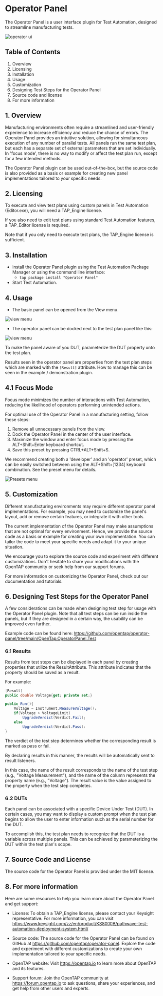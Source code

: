 # Operator Panel

The Operator Panel is a user interface plugin for Test Automation, designed to streamline manufacturing tests.

![operator ui](images/operator-ui.png)

## Table of Contents

1. Overview
2. Licensing
3. Installation
4. Usage
5. Customization
6. Designing Test Steps for the Operator Panel
7. Source code and license
8. For more information


## 1. Overview

Manufacturing environments often require a streamlined and user-friendly experience to increase efficiency and reduce the chance of errors. The Operator Panel provides an intuitive solution, allowing for simultaneous execution of any number of parallel tests. All panels run the same test plan, but each has a separate set of external parameters that are set individually. In 'focus mode', there is no way to modify or affect the test plan run, except for a few intended methods.

The Operator Panel plugin can be used out-of-the-box, but the source code is also provided as a basis or example for creating new panel implementations tailored to your specific needs.


## 2. Licensing

To execute and view test plans using custom panels in Test Automation (Editor.exe), you will need a TAP_Engine license.

If you also need to edit test plans using standard Test Automation features, a TAP_Editor license is required.

Note that if you only need to execute test plans, the TAP_Engine license is sufficient.

## 3. Installation

- Install the Operator Panel plugin using the Test Automation Package Manager or using the command line interface:
  - `tap package install "Operator Panel"`
- Start Test Automation.

## 4. Usage
- The basic panel can be opened from the View menu.

![view menu](images/view-menu.png)

- The operator panel can be docked next to the test plan panel like this:

![view menu](images/operator-test-plan.png)


To make the panel aware of you DUT, parameterize the DUT property unto the test plan.

Results seen in the operator panel are properties from the test plan steps which are marked with the `[Result]` attribute. How to manage this can be seen in the example / demonstration plugin.

## 4.1 Focus Mode

Focus mode minimizes the number of interactions with Test Automation, reducing the likelihood of operators performing unintended actions.

For optimal use of the Operator Panel in a manufacturing setting, follow these steps:

1. Remove all unnecessary panels from the view.
2. Dock the Operator Panel in the center of the user interface.
3. Maximize the window and enter focus mode by pressing the ALT+Shift+Enter keyboard shortcut.
4. Save this preset by pressing CTRL+ALT+Shift+S.

We recommend creating both a 'developer' and an 'operator' preset, which can be easily switched between using the ALT+Shift+[1234] keyboard combination. See the preset menu for details.

![Presets menu](images/presets-view.png)


## 5. Customization
Different manufacturing environments may require different operator panel implementations. For example, you may need to customize the panel's layout, add or remove certain features, or integrate it with other tools.

The current implementation of the Operator Panel may make assumptions that are not optimal for every environment. Hence, we provide the source code as a basis or example for creating your own implementation. You can tailor the code to meet your specific needs and adapt it to your unique situation.

We encourage you to explore the source code and experiment with different customizations. Don't hesitate to share your modifications with the OpenTAP community or seek help from our support forums.

For more information on customizing the Operator Panel, check out our documentation and tutorials.

## 6. Designing Test Steps for the Operator Panel

A few considerations can be made when designing test step for usage with the Operator Panel plugin. 
Note that all test steps can be run inside the panels, but if they are designed in a certain way, the usability can be improved even further.

Example code can be found here: https://github.com/opentap/operator-panel/tree/main/OpenTap.OperatorPanel.Test

### 6.1 Results

Results from test steps can be displayed in each panel by creating properties that utilize the ResultAttribute. This attribute indicates that the property should be saved as a result.

For example:
```cs
[Result]
public double Voltage{get; private set;}

public Run(){
    Voltage = Instrument.MeasureVoltage();
    if(Voltage > VoltageLimit)
        UpgradeVerdict(Verdict.Fail);
    else
        UpgradeVerdict(Verdict.Pass):
}
```
The verdict of the test step determines whether the corresponding result is marked as pass or fail.

By declaring results in this manner, the results will be automatically sent to result listeners.

In this case, the name of the result corresponds to the name of the test step (e.g., "Voltage Measurement"), and the name of the column represents the property name (e.g., "Voltage"). The result value is the value assigned to the property when the test step completes.

### 6.2 DUTs

Each panel can be associated with a specific Device Under Test (DUT). In certain cases, you may want to display a custom prompt when the test plan begins to allow the user to enter information such as the serial number for the DUT.

To accomplish this, the test plan needs to recognize that the DUT is a variable across multiple panels. This can be achieved by parameterizing the DUT within the test plan's scope.

## 7. Source Code and License
The source code for the Operator Panel is provided under the MIT license.

## 8. For more information
Here are some resources to help you learn more about the Operator Panel and get support:

- License: To obtain a TAP_Engine license, please contact your Keysight representative. For more information, you can visit https://www.keysight.com/zz/en/product/KS8000B/pathwave-test-automation-deployment-system.html/ 

- Source code: The source code for the Operator Panel can be found on GitHub at https://github.com/opentap/operator-panel. Explore the code and experiment with different customizations to create your own implementation tailored to your specific needs.

- OpenTAP website: Visit https://opentap.io to learn more about OpenTAP and its features.

- Support forum: Join the OpenTAP community at https://forum.opentap.io to ask questions, share your experiences, and get help from other users and experts.
